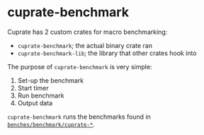 # cuprate-benchmark
Cuprate has 2 custom crates for macro benchmarking:
- `cuprate-benchmark`; the actual binary crate ran
- `cuprate-benchmark-lib`; the library that other crates hook into

The purpose of `cuprate-benchmark` is very simple:
1. Set-up the benchmark
1. Start timer
1. Run benchmark
1. Output data

`cuprate-benchmark` runs the benchmarks found in [`benches/benchmark/cuprate-*`](https://github.com/Cuprate/cuprate/tree/main/benches/benchmark).
